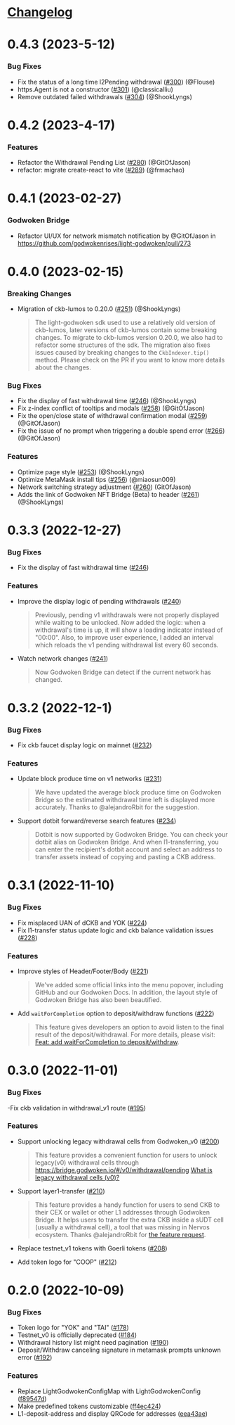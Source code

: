 # [Changelog](https://keepachangelog.com/en/1.0.0/)

# 0.4.3 (2023-5-12)
### Bug Fixes
- Fix the status of a long time l2Pending withdrawal ([#300](https://github.com/godwokenrises/light-godwoken/pull/300)) (@Flouse)
- https.Agent is not a constructor ([#301](https://github.com/godwokenrises/light-godwoken/pull/301)) (@classicalliu)
- Remove outdated failed withdrawals ([#304](https://github.com/godwokenrises/light-godwoken/pull/304)) (@ShookLyngs)

# 0.4.2 (2023-4-17)
### Features
- Refactor the Withdrawal Pending List ([#280](https://github.com/godwokenrises/light-godwoken/pull/280)) (@GitOfJason)
- refactor: migrate create-react to vite ([#289](https://github.com/godwokenrises/light-godwoken/pull/289)) (@frmachao)

# 0.4.1 (2023-02-27)
### Godwoken Bridge
- Refactor UI/UX for network mismatch notification by @GitOfJason in https://github.com/godwokenrises/light-godwoken/pull/273


# 0.4.0 (2023-02-15)

### Breaking Changes
- Migration of ckb-lumos to 0.20.0 ([#251](https://github.com/godwokenrises/light-godwoken/pull/251)) (@ShookLyngs)
  > The light-godwoken sdk used to use a relatively old version of ckb-lumos, later versions of ckb-lumos contain some breaking changes. To migrate to ckb-lumos version 0.20.0, we also had to refactor some structures of the sdk. The migration also fixes issues caused by breaking changes to the `CkbIndexer.tip()` method. Please check on the PR if you want to know more details about the changes.

### Bug Fixes
- Fix the display of fast withdrawal time ([#246](https://github.com/godwokenrises/light-godwoken/pull/246)) (@ShookLyngs)
- Fix z-index conflict of tooltips and modals ([#258](https://github.com/godwokenrises/light-godwoken/pull/258)) (@GitOfJason)
- Fix the open/close state of withdrawal confirmation modal ([#259](https://github.com/godwokenrises/light-godwoken/pull/259)) (@GitOfJason)
- Fix the issue of no prompt when triggering a double spend error ([#266](https://github.com/godwokenrises/light-godwoken/pull/266)) (@GitOfJason)

### Features
- Optimize page style ([#253](https://github.com/godwokenrises/light-godwoken/pull/253)) (@ShookLyngs)
- Optimize MetaMask install tips ([#256](https://github.com/godwokenrises/light-godwoken/pull/256)) (@miaosun009)
- Network switching strategy adjustment ([#260](https://github.com/godwokenrises/light-godwoken/pull/260)) (GitOfJason)
- Adds the link of Godwoken NFT Bridge (Beta) to header ([#261](https://github.com/godwokenrises/light-godwoken/pull/261)) (@ShookLyngs)


# 0.3.3 (2022-12-27)

### Bug Fixes
- Fix the display of fast withdrawal time ([#246](https://github.com/godwokenrises/light-godwoken/pull/246))

### Features
- Improve the display logic of pending withdrawals  ([#240](https://github.com/godwokenrises/light-godwoken/pull/240))
  > Previously, pending v1 withdrawals were not properly displayed while waiting to be unlocked. Now added the logic: when a withdrawal's time is up, it will show a loading indicator instead of "00:00". Also, to improve user experience, I added an interval which reloads the v1 pending withdrawal list every 60 seconds.

- Watch network changes ([#241](https://github.com/godwokenrises/light-godwoken/pull/241))
  > Now Godwoken Bridge can detect if the current network has changed.


# 0.3.2 (2022-12-1)

### Bug Fixes
- Fix ckb faucet display logic on mainnet ([#232](https://github.com/godwokenrises/light-godwoken/pull/232))

### Features
- Update block produce time on v1 networks ([#231](https://github.com/godwokenrises/light-godwoken/pull/231))
  > We have updated the average block produce time on Godwoken Bridge so the estimated withdrawal time left is displayed more accurately. Thanks to @alejandroRbit for the suggestion.

- Support dotbit forward/reverse search features ([#234](https://github.com/godwokenrises/light-godwoken/pull/234))
  > Dotbit is now supported by Godwoken Bridge. You can check your dotbit alias on Godwoken Bridge. And when l1-transferring, you can enter the recipient's dotbit account and select an address to transfer assets instead of copying and pasting a CKB address.


# 0.3.1 (2022-11-10)

### Bug Fixes
- Fix misplaced UAN of dCKB and YOK ([#224](https://github.com/godwokenrises/light-godwoken/pull/224)) 
- Fix l1-transfer status update logic and ckb balance validation issues ([#228](https://github.com/godwokenrises/light-godwoken/pull/228))  

### Features
- Improve styles of Header/Footer/Body ([#221](https://github.com/godwokenrises/light-godwoken/pull/221))
  > We've added some official links into the menu popover, including GitHub and our Godwoken Docs.
  > In addition, the layout style of Godwoken Bridge has also been beautified.

- Add `waitForCompletion` option to deposit/withdraw functions ([#222](https://github.com/godwokenrises/light-godwoken/pull/222))
  > This feature gives developers an option to avoid listen to the final result of the deposit/withdrawal.
  > For more details, please visit: [Feat: add waitForCompletion to deposit/withdraw](https://github.com/godwokenrises/light-godwoken/pull/222).


# 0.3.0 (2022-11-01)

### Bug Fixes
-Fix ckb validation in withdrawal_v1 route ([#195](https://github.com/godwokenrises/light-godwoken/issues/195))

### Features
- Support unlocking legacy withdrawal cells from Godwoken_v0 ([#200](https://github.com/godwokenrises/light-godwoken/pull/200))
  > This feature provides a convenient function for users to unlock legacy(v0) withdrawal cells through https://bridge.godwoken.io/#/v0/withdrawal/pending
  > [What is legacy withdrawal cells (v0)?](https://github.com/godwokenrises/godwoken/blob/develop/docs/deposit_and_withdrawal.md#legacy-withdrawal-cells-v0)

- Support layer1-transfer ([#210](https://github.com/godwokenrises/light-godwoken/pull/210))
  > This feature provides a handy function for users to send CKB to their CEX or wallet or other L1 addresses through Godwoken Bridge. It helps users to transfer the extra CKB inside a sUDT cell (usually a withdrawal cell), a tool that was missing in Nervos ecosystem.
  > Thanks @alejandroRbit for [the feature request](https://github.com/godwokenrises/light-godwoken/issues/189).

- Replace testnet_v1 tokens with Goerli tokens ([#208](https://github.com/godwokenrises/light-godwoken/pull/208))
- Add token logo for "COOP" ([#212](https://github.com/godwokenrises/light-godwoken/pull/212))


# 0.2.0 (2022-10-09)

### Bug Fixes
- Token logo for "YOK" and "TAI" ([#178](https://github.com/nervosnetwork/light-godwoken/issues/178))
- Testnet_v0 is officially deprecated ([#184](https://github.com/nervosnetwork/light-godwoken/issues/184))
- Withdrawal history list might need pagination ([#190](https://github.com/nervosnetwork/light-godwoken/issues/190))
- Deposit/Withdraw canceling signature in metamask prompts unknown error ([#192](https://github.com/nervosnetwork/light-godwoken/issues/192))

### Features
- Replace LightGodwokenConfigMap with LightGodwokenConfig ([f89547d](https://github.com/nervosnetwork/light-godwoken/commits/f89547df037cd6eebe04330ec23edb36db44a47c))
- Make predefined tokens customizable ([ff4ec424](https://github.com/nervosnetwork/light-godwoken/commits/ff4ec4246d73611a079f7c899453089c8fe54ae7))
- L1-deposit-address and display QRCode for addresses ([eea43ae](https://github.com/nervosnetwork/light-godwoken/commit/eea43aef0fd6a725a90978ceeb4d9d962e4adfcd))
